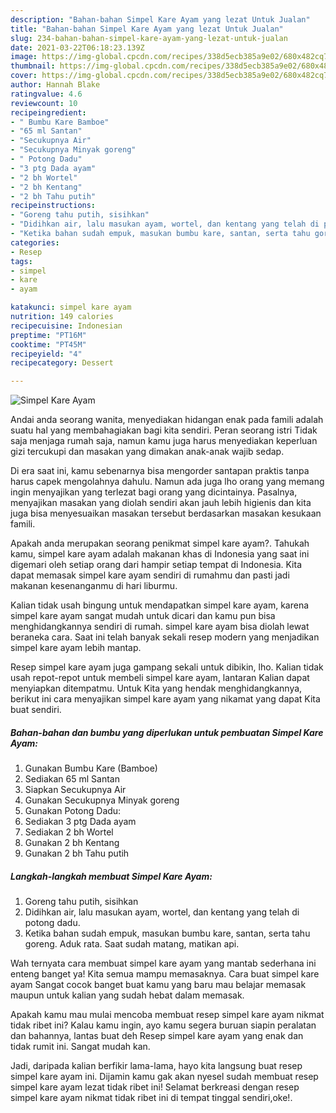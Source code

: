 ```yaml
---
description: "Bahan-bahan Simpel Kare Ayam yang lezat Untuk Jualan"
title: "Bahan-bahan Simpel Kare Ayam yang lezat Untuk Jualan"
slug: 234-bahan-bahan-simpel-kare-ayam-yang-lezat-untuk-jualan
date: 2021-03-22T06:18:23.139Z
image: https://img-global.cpcdn.com/recipes/338d5ecb385a9e02/680x482cq70/simpel-kare-ayam-foto-resep-utama.jpg
thumbnail: https://img-global.cpcdn.com/recipes/338d5ecb385a9e02/680x482cq70/simpel-kare-ayam-foto-resep-utama.jpg
cover: https://img-global.cpcdn.com/recipes/338d5ecb385a9e02/680x482cq70/simpel-kare-ayam-foto-resep-utama.jpg
author: Hannah Blake
ratingvalue: 4.6
reviewcount: 10
recipeingredient:
- " Bumbu Kare Bamboe"
- "65 ml Santan"
- "Secukupnya Air"
- "Secukupnya Minyak goreng"
- " Potong Dadu"
- "3 ptg Dada ayam"
- "2 bh Wortel"
- "2 bh Kentang"
- "2 bh Tahu putih"
recipeinstructions:
- "Goreng tahu putih, sisihkan"
- "Didihkan air, lalu masukan ayam, wortel, dan kentang yang telah di potong dadu."
- "Ketika bahan sudah empuk, masukan bumbu kare, santan, serta tahu goreng. Aduk rata. Saat sudah matang, matikan api."
categories:
- Resep
tags:
- simpel
- kare
- ayam

katakunci: simpel kare ayam 
nutrition: 149 calories
recipecuisine: Indonesian
preptime: "PT16M"
cooktime: "PT45M"
recipeyield: "4"
recipecategory: Dessert

---
```



![Simpel Kare Ayam](https://img-global.cpcdn.com/recipes/338d5ecb385a9e02/680x482cq70/simpel-kare-ayam-foto-resep-utama.jpg)

Andai anda seorang wanita, menyediakan hidangan enak pada famili adalah suatu hal yang membahagiakan bagi kita sendiri. Peran seorang istri Tidak saja menjaga rumah saja, namun kamu juga harus menyediakan keperluan gizi tercukupi dan masakan yang dimakan anak-anak wajib sedap.

Di era  saat ini, kamu sebenarnya bisa mengorder santapan praktis tanpa harus capek mengolahnya dahulu. Namun ada juga lho orang yang memang ingin menyajikan yang terlezat bagi orang yang dicintainya. Pasalnya, menyajikan masakan yang diolah sendiri akan jauh lebih higienis dan kita juga bisa menyesuaikan masakan tersebut berdasarkan masakan kesukaan famili. 



Apakah anda merupakan seorang penikmat simpel kare ayam?. Tahukah kamu, simpel kare ayam adalah makanan khas di Indonesia yang saat ini digemari oleh setiap orang dari hampir setiap tempat di Indonesia. Kita dapat memasak simpel kare ayam sendiri di rumahmu dan pasti jadi makanan kesenanganmu di hari liburmu.

Kalian tidak usah bingung untuk mendapatkan simpel kare ayam, karena simpel kare ayam sangat mudah untuk dicari dan kamu pun bisa menghidangkannya sendiri di rumah. simpel kare ayam bisa diolah lewat beraneka cara. Saat ini telah banyak sekali resep modern yang menjadikan simpel kare ayam lebih mantap.

Resep simpel kare ayam juga gampang sekali untuk dibikin, lho. Kalian tidak usah repot-repot untuk membeli simpel kare ayam, lantaran Kalian dapat menyiapkan ditempatmu. Untuk Kita yang hendak menghidangkannya, berikut ini cara menyajikan simpel kare ayam yang nikamat yang dapat Kita buat sendiri.

<!--inarticleads1-->

##### Bahan-bahan dan bumbu yang diperlukan untuk pembuatan Simpel Kare Ayam:

1. Gunakan  Bumbu Kare (Bamboe)
1. Sediakan 65 ml Santan
1. Siapkan Secukupnya Air
1. Gunakan Secukupnya Minyak goreng
1. Gunakan  Potong Dadu:
1. Sediakan 3 ptg Dada ayam
1. Sediakan 2 bh Wortel
1. Gunakan 2 bh Kentang
1. Gunakan 2 bh Tahu putih




<!--inarticleads2-->

##### Langkah-langkah membuat Simpel Kare Ayam:

1. Goreng tahu putih, sisihkan
1. Didihkan air, lalu masukan ayam, wortel, dan kentang yang telah di potong dadu.
1. Ketika bahan sudah empuk, masukan bumbu kare, santan, serta tahu goreng. Aduk rata. Saat sudah matang, matikan api.




Wah ternyata cara membuat simpel kare ayam yang mantab sederhana ini enteng banget ya! Kita semua mampu memasaknya. Cara buat simpel kare ayam Sangat cocok banget buat kamu yang baru mau belajar memasak maupun untuk kalian yang sudah hebat dalam memasak.

Apakah kamu mau mulai mencoba membuat resep simpel kare ayam nikmat tidak ribet ini? Kalau kamu ingin, ayo kamu segera buruan siapin peralatan dan bahannya, lantas buat deh Resep simpel kare ayam yang enak dan tidak rumit ini. Sangat mudah kan. 

Jadi, daripada kalian berfikir lama-lama, hayo kita langsung buat resep simpel kare ayam ini. Dijamin kamu gak akan nyesel sudah membuat resep simpel kare ayam lezat tidak ribet ini! Selamat berkreasi dengan resep simpel kare ayam nikmat tidak ribet ini di tempat tinggal sendiri,oke!.

